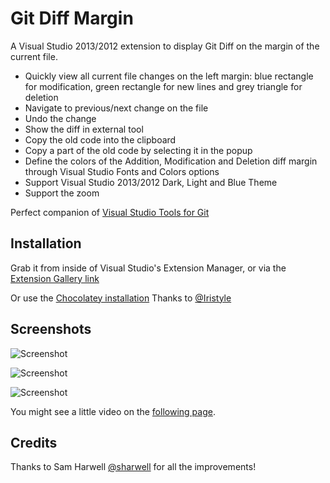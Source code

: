 # Git Diff Margin

A Visual Studio 2013/2012 extension to display Git Diff on the margin of the current file.

* Quickly view all current file changes on the left margin: blue rectangle for modification, green rectangle for new lines and grey triangle for deletion
* Navigate to previous/next change on the file
* Undo the change
* Show the diff in external tool
* Copy the old code into the clipboard
* Copy a part of the old code by selecting it in the popup
* Define the colors of the Addition, Modification and Deletion diff margin through Visual Studio Fonts and Colors options
* Support Visual Studio 2013/2012 Dark, Light and Blue Theme
* Support the zoom

Perfect companion of [Visual Studio Tools for Git](http://visualstudiogallery.msdn.microsoft.com/abafc7d6-dcaa-40f4-8a5e-d6724bdb980c)

## Installation

Grab it from inside of Visual Studio's Extension Manager, or via the [Extension Gallery link](http://visualstudiogallery.msdn.microsoft.com/cf49cf30-2ca6-4ea0-b7cc-6a8e0dadc1a8)

Or use the [Chocolatey installation](http://chocolatey.org/packages/GitDiffMargin.vs2012) Thanks to [@Iristyle](https://github.com/Iristyle)

## Screenshots

![Screenshot](http://farm9.staticflickr.com/8329/8116895025_ec9519b5bb_o.png)

![Screenshot](http://farm9.staticflickr.com/8370/8457441367_dc23f4a51c_o.png)

![Screenshot](http://farm9.staticflickr.com/8385/8457451383_068e258b94_o.png)

You might see a little video on the [following page](http://www.flickr.com/photos/laurentkempe/8116990137/).

## Credits

Thanks to Sam Harwell [@sharwell](https://github.com/sharwell) for all the improvements!
